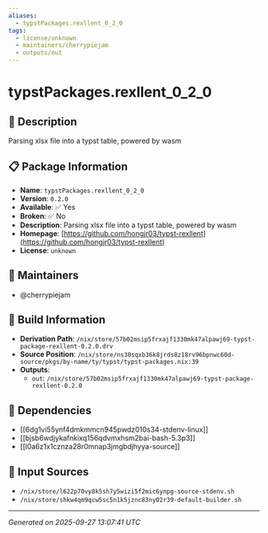 ```yaml
---
aliases:
  - typstPackages.rexllent_0_2_0
tags:
  - license/unknown
  - maintainers/cherrypiejam
  - outputs/out
---
```


# typstPackages.rexllent_0_2_0

## 📝 Description

Parsing xlsx file into a typst table, powered by wasm

## 📋 Package Information

- **Name**: `typstPackages.rexllent_0_2_0`
- **Version**: `0.2.0`
- **Available**: ✅ Yes
- **Broken**: ✅ No
- **Description**: Parsing xlsx file into a typst table, powered by wasm
- **Homepage**: [https://github.com/hongjr03/typst-rexllent](https://github.com/hongjr03/typst-rexllent)
- **License**: `unknown`
## 👥 Maintainers

- @cherrypiejam


## 🔧 Build Information

- **Derivation Path**: `/nix/store/57b02msip5frxajf1330mk47alpawj69-typst-package-rexllent-0.2.0.drv`
- **Source Position**: `/nix/store/ns30sqxb36k8jrds8z18rv96bpnwc60d-source/pkgs/by-name/ty/typst/typst-packages.nix:39`
- **Outputs**:
  - `out`:  `/nix/store/57b02msip5frxajf1330mk47alpawj69-typst-package-rexllent-0.2.0`

## 🔗 Dependencies

- [[6dg1vi55ynf4dmkmmcn945pwdz010s34-stdenv-linux]]
- [[bjsb6wdjykafnkixq156qdvmxhsm2bai-bash-5.3p3]]
- [[l0a6z1x1cznza28r0mnap3jmgbdjhyya-source]]

## 📁 Input Sources

- `/nix/store/l622p70vy8k5sh7y5wizi5f2mic6ynpg-source-stdenv.sh`
- `/nix/store/shkw4qm9qcw5sc5n1k5jznc83ny02r39-default-builder.sh`

---
*Generated on 2025-09-27 13:07:41 UTC*
